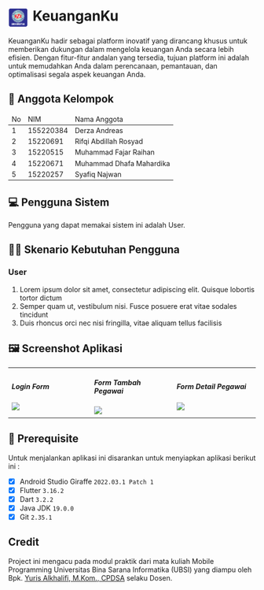 <div >
    <h1> <img style="padding-right:10px;" src="assets/logo_ubsi.png" height=40 align="texttop">KeuanganKu</h1>
</div>

KeuanganKu hadir sebagai platform inovatif yang dirancang khusus untuk memberikan dukungan dalam mengelola keuangan Anda secara lebih efisien. Dengan fitur-fitur andalan yang tersedia, tujuan platform ini adalah untuk memudahkan Anda dalam perencanaan, pemantauan, dan optimalisasi segala aspek keuangan Anda.

## :busts_in_silhouette: Anggota Kelompok
<table >
  <thead>
    <tr>
      <td>No</td>
      <td>NIM</td>
      <td>Nama Anggota</td>
    </tr>
  <thead>
  <tbody>
    <tr>
      <td>1</td>
      <td>155220384</td>
      <td>Derza Andreas</td>
    </tr>
    <tr>
      <td>2</td>
      <td>15220691</td>
      <td>Rifqi Abdillah Rosyad</td>
    </tr>
    <tr>
      <td>3</td>
      <td>15220515</td>
      <td>Muhammad Fajar Raihan</td>
    </tr>
    <tr>
      <td>4</td>
      <td>15220671</td>
      <td>Muhammad Dhafa Mahardika</td>
    </tr>
    <tr>
      <td>5</td>
      <td>15220257</td>
      <td>Syafiq Najwan</td>
    </tr>
    
  </tbody>
</table>

## 💻 Pengguna Sistem
Pengguna yang dapat memakai sistem ini adalah User.

## 👨‍💻 Skenario Kebutuhan Pengguna
### User
<ol>
  <li>Lorem ipsum dolor sit amet, consectetur adipiscing elit. Quisque lobortis tortor dictum</li>
  <li>Semper quam ut, vestibulum nisi. Fusce posuere erat vitae sodales tincidunt</li>
  <li>Duis rhoncus orci nec nisi fringilla, vitae aliquam tellus facilisis</li>
</ol>

## 🖼️ Screenshot Aplikasi
<table width="100%">
  <tbody>
    <tr>
      <td width="33%">
        <h5>Login Form</h5>
        <img src="assets/img/login_page.jpg"><br>
      </td>
      <td width="33%">
        <h5>Form Tambah Pegawai</h5>
        <img src="assets/img/pegawai_page.jpg">
      </td>
      <td width="33%">
        <h5>Form Detail Pegawai</h5>
        <img src="assets/img/detail_pegawai_page.jpg">
      </td>
    </tr>
  </tbody>
</table>
<!-- Boleh tambahkan jumlah screenshot lebih dari 3 gambar agar lebih lengkap dalam pengenalan aplikasinya -->

## 📝 Prerequisite
Untuk menjalankan aplikasi ini disarankan untuk menyiapkan aplikasi berikut ini :
  - [x] Android Studio Giraffe <code>2022.03.1 Patch 1</code>
  - [x] Flutter <code>3.16.2</code>
  - [x] Dart <code>3.2.2</code>
  - [x] Java JDK <code>19.0.0</code>
  - [x] Git <code>2.35.1</code>

## Credit
Project ini mengacu pada modul praktik dari mata kuliah Mobile Programming Universitas Bina Sarana Informatika (UBSI) yang diampu oleh Bpk. <a href="https://github.com/yuris60">Yuris Alkhalifi, M.Kom., CPDSA</a> selaku Dosen.